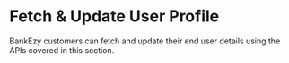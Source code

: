 # Fetch & Update User Profile

BankEzy customers can fetch and update their end user details using the APIs covered in this section.
